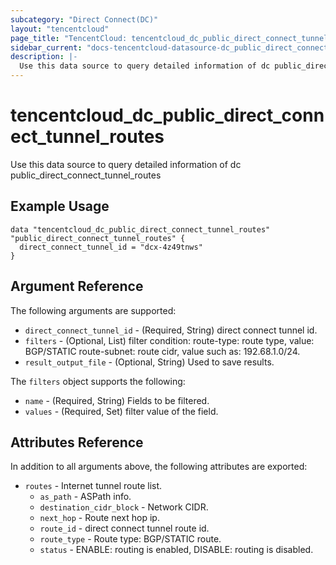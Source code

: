 ```yaml
---
subcategory: "Direct Connect(DC)"
layout: "tencentcloud"
page_title: "TencentCloud: tencentcloud_dc_public_direct_connect_tunnel_routes"
sidebar_current: "docs-tencentcloud-datasource-dc_public_direct_connect_tunnel_routes"
description: |-
  Use this data source to query detailed information of dc public_direct_connect_tunnel_routes
---
```


# tencentcloud_dc_public_direct_connect_tunnel_routes

Use this data source to query detailed information of dc public_direct_connect_tunnel_routes

## Example Usage

```hcl
data "tencentcloud_dc_public_direct_connect_tunnel_routes" "public_direct_connect_tunnel_routes" {
  direct_connect_tunnel_id = "dcx-4z49tnws"
}
```

## Argument Reference

The following arguments are supported:

* `direct_connect_tunnel_id` - (Required, String) direct connect tunnel id.
* `filters` - (Optional, List) filter condition: route-type: route type, value: BGP/STATIC route-subnet: route cidr, value such as: 192.68.1.0/24.
* `result_output_file` - (Optional, String) Used to save results.

The `filters` object supports the following:

* `name` - (Required, String) Fields to be filtered.
* `values` - (Required, Set) filter value of the field.

## Attributes Reference

In addition to all arguments above, the following attributes are exported:

* `routes` - Internet tunnel route list.
  * `as_path` - ASPath info.
  * `destination_cidr_block` - Network CIDR.
  * `next_hop` - Route next hop ip.
  * `route_id` - direct connect tunnel route id.
  * `route_type` - Route type: BGP/STATIC route.
  * `status` - ENABLE: routing is enabled, DISABLE: routing is disabled.



